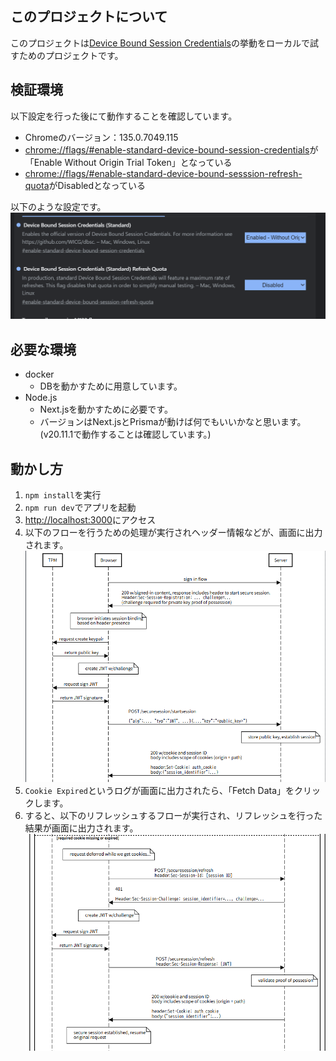## このプロジェクトについて
このプロジェクトは[Device Bound Session Credentials](https://w3c.github.io/webappsec-dbsc/)の挙動をローカルで試すためのプロジェクトです。

## 検証環境
以下設定を行った後にて動作することを確認しています。
- Chromeのバージョン：135.0.7049.115
- [chrome://flags/#enable-standard-device-bound-session-credentials](chrome://flags/#enable-standard-device-bound-session-credentials)が「Enable Without Origin Trial Token」となっている
- [chrome://flags/#enable-standard-device-bound-sesssion-refresh-quota](chrome://flags/#enable-standard-device-bound-sesssion-refresh-quota)がDisabledとなっている

以下のような設定です。
![設定のキャプチャ](./public/2025-04-28_11h06_30.png)

## 必要な環境
- docker
  - DBを動かすために用意しています。
- Node.js
  - Next.jsを動かすために必要です。
  - バージョンはNext.jsとPrismaが動けば何でもいいかなと思います。(v20.11.1で動作することは確認しています。)

## 動かし方
1. `npm install`を実行
2. `npm run dev`でアプリを起動
3. [http://localhost:3000](http://localhost:3000)にアクセス
4. 以下のフローを行うための処理が実行されヘッダー情報などが、画面に出力されます。
![セッションの開始](./public/2025-05-05_12h31_36.png)
5. `Cookie Expired`というログが画面に出力されたら、「Fetch Data」をクリックします。
6. すると、以下のリフレッシュするフローが実行され、リフレッシュを行った結果が画面に出力されます。
![セッションの更新](./public/2025-05-05_12h33_37.png)
